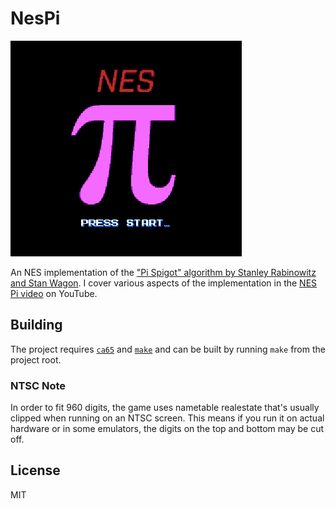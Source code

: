 # NesPi

![](title.png)

An NES implementation of the ["Pi Spigot" algorithm by
Stanley Rabinowitz and Stan Wagon](https://www.maa.org/sites/default/files/pdf/pubs/amm_supplements/Monthly_Reference_12.pdf). I cover various aspects of the implementation in the [NES Pi video](https://youtube.com/NesHacker) on YouTube.

## Building
The project requires [`ca65`](https://cc65.github.io/) and [`make`](https://www.gnu.org/software/make/) and can be built by running `make` from the project root.

### NTSC Note
In order to fit 960 digits, the game uses nametable realestate that's usually clipped when running on an NTSC screen. This means if you run it on actual hardware or in some emulators, the digits on the top and bottom may be cut off.

## License
MIT
